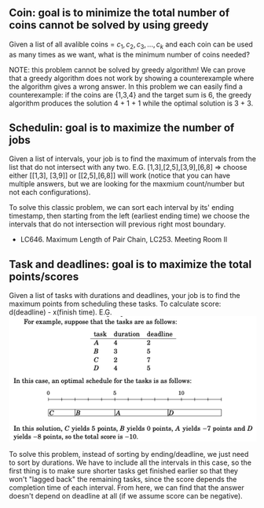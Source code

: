 ## Coin: goal is to minimize the total number of coins **cannot be solved by using greedy**

Given a list of all avalible coins = ${c_1, c_2, c_3, ..., c_k}$ and each coin can be used as many times as we want, what is the minimum number of coins needed?

NOTE: this problem cannot be solved by greedy algorithm! We can prove that a greedy algorithm does not work by showing a counterexample where the algorithm gives a wrong answer. In this problem we can easily find a counterexample: if the coins are {1,3,4} and the target sum is 6, the greedy algorithm produces the solution 4 + 1 + 1 while the optimal solution is 3 + 3.

## Schedulin: goal is to maximize the **number** of jobs

Given a list of intervals, your job is to find the maximum of intervals from the list that do not intersect with any two. E.G. [1,3],[2,5],[3,9],[6,8] => choose either [[1,3], [3,9]] or [[2,5],[6,8]] will work (notice that you can have multiple answers, but we are looking for the maxmium count/number but not each configurations).

To solve this classic problem, we can sort each interval by its' ending timestamp, then starting from the left (earliest ending time) we choose the intervals that do not intersection will previous right most boundary.

* LC646. Maximum Length of Pair Chain, LC253. Meeting Room II

## Task and deadlines: goal is to maximize the total points/scores

Given a list of tasks with durations and deadlines, your job is to find the maximum points from scheduling these tasks. To calculate score: d(deadline) - x(finish time). E.G. ![Screen Shot 2020-10-06 at 3.49.12 PM.png](resources/4C329B817F174221E725245711D51228.png)

To solve this problem, instead of sorting by ending/deadline, we just need to sort by durations. We have to include all the intervals in this case, so the first thing is to make sure shorter tasks get finished earlier so that they won't "lagged back" the remaining tasks, since the score depends the completion time of each interval. From here, we can find that the answer doesn't depend on deadline at all (if we assume score can be negative).